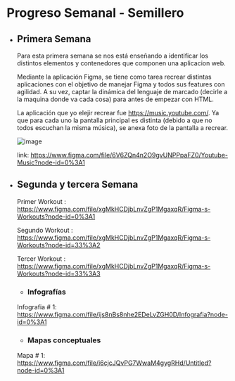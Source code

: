 # Progreso Semanal - Semillero 
- ## Primera Semana
    Para esta primera semana se nos está enseñando a identificar los distintos elementos y contenedores que componen una aplicacion web.

    Mediante la aplicación Figma, se tiene como tarea recrear distintas aplicaciones con el objetivo de manejar Figma y todos sus features con agilidad. A su vez, captar la dinámica del lenguaje de marcado (decirle a la maquina donde va cada cosa) para antes de empezar con HTML.

    La aplicación que yo elejir recrear fue https://music.youtube.com/. Ya que para cada uno la pantalla principal es distinta (debido a que no todos escuchan la misma música), se anexa foto de la pantalla a recrear.

    ![image](https://user-images.githubusercontent.com/43793760/125354538-8afe0680-e329-11eb-8610-510f972a3d44.png)

    link: https://www.figma.com/file/6V6ZQn4n2O9gvUNPPpaFZ0/Youtube-Music?node-id=0%3A1


- ## Segunda y tercera Semana
    Primer Workout : https://www.figma.com/file/xgMkHCDjbLnvZgP1MgaxqR/Figma-s-Workouts?node-id=0%3A1

    Segundo  Workout : https://www.figma.com/file/xgMkHCDjbLnvZgP1MgaxqR/Figma-s-Workouts?node-id=33%3A2
    
    Tercer Workout : https://www.figma.com/file/xgMkHCDjbLnvZgP1MgaxqR/Figma-s-Workouts?node-id=33%3A3

    - ### Infografías
    
    Infografia # 1: https://www.figma.com/file/ijs8nBs8nhe2EDeLvZGH0D/Infografia?node-id=0%3A1

    - ### Mapas conceptuales

    Mapa # 1: https://www.figma.com/file/i6cjcJQvPG7WwaM4gygRHd/Untitled?node-id=0%3A1